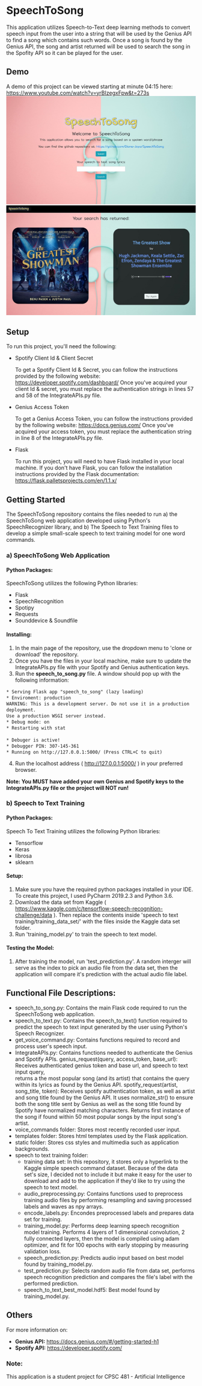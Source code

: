 # SpeechToSong

This application utilizes Speech-to-Text deep learning methods to convert speech input from the user into a string that will be used by the Genius API to find a song which contains such words. Once a song is found by the Genius API, the song and artist returned will be used to search the song in the Spofity API so it can be played for the user. 

## Demo

A demo of this project can be viewed starting at minute 04:15 here: https://www.youtube.com/watch?v=yrBIzegxFpw&t=273s
![Home Page](https://github.com/Diana-Joya/SpeechToSong/blob/master/Demo/Home.JPG)
![Results Page](https://github.com/Diana-Joya/SpeechToSong/blob/master/Demo/Results.JPG)

## Setup

To run this project, you'll need the following:
- Spotify Client Id & Client Secret

  To get a Spotify Client Id & Secret, you can follow the instructions provided by the following website: 
  https://developer.spotify.com/dashboard/
  Once you've acquired your client Id & secret, you must replace the authentication strings in lines 57 and 58 of the 
  IntegrateAPIs.py file.
- Genius Access Token

  To get a Genius Access Token, you can follow the instructions provided by the following website:
  https://docs.genius.com/
  Once you've acquired your access token, you must replace the authentication string in line 8 of the IntegrateAPIs.py file.
- Flask

  To run this project, you will need to have Flask installed in your local machine. If you don't have Flask, you can follow the
  installation instructions provided by the Flask documentation: https://flask.palletsprojects.com/en/1.1.x/

## Getting Started

The SpeechToSong repository contains the files needed to run a) the SpeechToSong web application developed using Python's SpeechRecognizer library, and b) The Speech to Text Training files to develop a simple small-scale speech to text training model for one word commands. 

### a) SpeechToSong Web Application
#### Python Packages: 
SpeechToSong utilizes the following Python libraries:
- Flask
- SpeechRecognition
- Spotipy
- Requests
- Sounddevice & Soundfile

#### Installing:

1. In the main page of the repository, use the dropdown menu to 'clone or download' the repository. 
2. Once you have the files in your local machine, make sure to update the IntegrateAPIs.py file with your Spotify and Genius authentication keys. 
3. Run the **speech_to_song.py** file.
   A window should pop up with the following information:
```
* Serving Flask app "speech_to_song" (lazy loading)
* Enviroment: production
WARNING: This is a development server. Do not use it in a production deployment.
Use a production WSGI server instead.
* Debug mode: on
* Restarting with stat

* Debuger is active!
* Debugger PIN: 307-145-361
* Running on http://127.0.0.1:5000/ (Press CTRL+C to quit)
```
4. Run the localhost address ( http://127.0.0.1:5000/ ) in your preferred browser.

**Note: You MUST have added your own Genius and Spotify keys to the IntegrateAPIs.py file or the project will NOT run!**

### b) Speech to Text Training
#### Python Packages: 
Speech To Text Training utilizes the following Python libraries:
- Tensorflow
- Keras
- librosa
- sklearn

#### Setup:
1. Make sure you have the required python packages installed in your IDE. To create this project, I used PyCharm 2019.2.3 and Python 3.6.
2. Download the data set from Kaggle ( https://www.kaggle.com/c/tensorflow-speech-recognition-challenge/data ). Then replace the contents inside 'speech to text training/training_data_set/' with the files inside the Kaggle data set folder. 
3. Run 'training_model.py' to train the speech to text model. 

#### Testing the Model:
1. After training the model, run 'test_prediction.py'. A random interger will serve as the index to pick an audio file from the data set, then the application will compare it's prediction with the actual audio file label.


## Functional File Descriptions:
- speech_to_song.py: Contains the main Flask code required to run the SpeechToSong web application.
- speech_to_text.py: Contains the speech_to_text() function required to predict the speech to text input generated by the user using Python's Speech Recognizer.
- get_voice_command.py: Contains functions required to record and process user's speech input.
- IntegrateAPIs.py: Contains functions needed to authenticate the Genius and Spotify APIs. 
  genius_request(query, access_token, base_url): Receives authenticated genius token and base url, and speech to text input query,   
  returns a the most popular song (and its artist) that contains the query within its lyrics as found by the Genius API.
  spotify_request(artist, song_title, token): Receives spotify authentication token, as well as artist and song title found by the
  Genius API. It uses normalize_str() to ensure both the song title sent by Genius as well as the song title found by Spotify have
  normalized matching characters. Returns first instance of the song if found within 50 most popular songs by the input song's artist. 
- voice_commands folder: Stores most recently recorded user input.
- templates folder: Stores html templates used by the Flask application.
- static folder: Stores css styles and multimedia such as application backgrounds.
- speech to text training folder:
  - training data set: In this repository, it stores only a hyperlink to the Kaggle simple speech command dataset. Because of the data   
    set's size, I decided not to include it but make it easy for the user to download and add to the application if they'd like to try
    using the speech to text model.
  - audio_preprocessing.py: Contains functions used to preprocess training audio files by performing resampling and saving 
    processed labels and waves as npy arrays. 
  - encode_labels.py: Encondes preprocessed labels and prepares data set for training. 
  - training_model.py: Performs deep learning speech recognition model training. Performs 4 layers of 1 dimensional convolution, 
    2 fully connected layers, then the model is compiled using adam optimizer, and fit for 100 epochs with early stopping by measuring
    validation loss.
  - speech_prediction.py: Predicts audio input based on best model found by training_model.py.
  - test_prediction.py: Selects random audio file from data set, performs speech recognition prediction and compares the file's label
    with the performed prediction. 
  - speech_to_text_best_model.hdf5: Best model found by training_model.py.

## Others

For more information on:

- **Genius API:** https://docs.genius.com/#/getting-started-h1
- **Spotify API:** https://developer.spotify.com/

### Note: 
This application is a student project for CPSC 481 - Artificial Intelligence 

